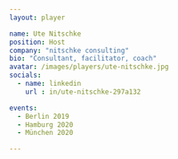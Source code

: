 ```yaml
---
layout: player

name: Ute Nitschke
position: Host
company: "nitschke consulting"
bio: "Consultant, facilitator, coach"
avatar: /images/players/ute-nitschke.jpg
socials:
  - name: linkedin
    url : in/ute-nitschke-297a132

events:
  - Berlin 2019
  - Hamburg 2020
  - München 2020

---
```

